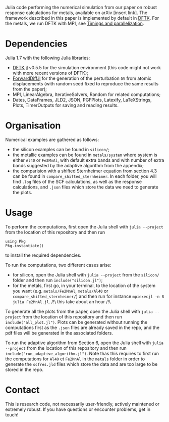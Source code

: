 Julia code performing the numerical simulation from our paper on robust response
calculations for metals, available on arXiv [insert link].
The framework described in this paper is implemented by default in
[DFTK](https://dftk.org). For the metals, we run DFTK with MPI, see
[Timings and parallelization](https://docs.dftk.org/stable/tricks/parallelization/).

# Dependencies
Julia 1.7 with the following Julia libraries:
- [DFTK.jl](https://dftk.org) v0.5.5 for the simulation environment (this code
  might not work with more recent versions of DFTK);
- [ForwardDiff.jl](https://juliadiff.org/ForwardDiff.jl/stable/) for the
  generation of the perturbation `δV` from atomic displacements (with random
  seed fixed to reproduce the same results from the paper);
- MPI, LinearAlgebra, IterativeSolvers, Random for related computations;
- Dates, DataFrames, JLD2, JSON, PGFPlots, Latexify, LaTeXStrings, Plots,
  TimerOutputs for saving and reading results.

# Organisation
Numerical examples are gathered as follows:
- the silicon examples can be found in `silicon/`;
- the metallic examples can be found in `metals/system` where system is either
  `Al40` or `Fe2MnAl`, with default extra bands and with number of extra bands
  suggested by the adaptive algorithm from the appendix;
- the comparision with a shifted Sternheimer equation from section 4.3 can be
  found in `compare_shifted_sternheimer`.
In each folder, you will find `.log` files of the SCF calculations, as well as the
response calculations, and `.json` files which store the data we need to
generate the plots.

# Usage
To perform the computations, first open the Julia shell with `julia --project`
from the location of this repository and then run
```
using Pkg
Pkg.instantiate()
```
to install the required dependencies.

To run the computations, two different cases arise:
- for silicon, open the Julia shell with `julia --project` from the `silicon/`
  folder and then run `include("silicon.jl")`;
- for the metals, first go, in your terminal, to the location of the system you
  want (e.g. `metals/Fe2MnAl`, `metals/Al40` or `compare_shifted_sternheimer/`)
  and then run for instance `mpiexecjl -n 8 julia Fe2MnAl.jl`.
  /!\ this take about an hour /!\

To generate all the plots from the paper, open the Julia shell with
`julia --project` from the location of this repository and then run
`include("all_plot.jl")`. Plots can be generated without running the
computations first as the `.json` files are already saved in the repo, and the
pdf files will be generated in the associated folders.

To run the adaptive algorithm from Section 6, open the Julia shell with
`julia --project` from the location of this repository and then run
`include("run_adaptive_algorithm.jl")`. Note thas this requires to first run
the computations for `Al40` et `Fe2MnAl` in the `metals` folder in order to
generate the `scfres.jld` files which store the data and are too large to be
stored in the repo.

# Contact
This is research code, not necessarily user-friendly, actively maintened or
extremely robust. If you have questions or encounter problems, get in touch!


